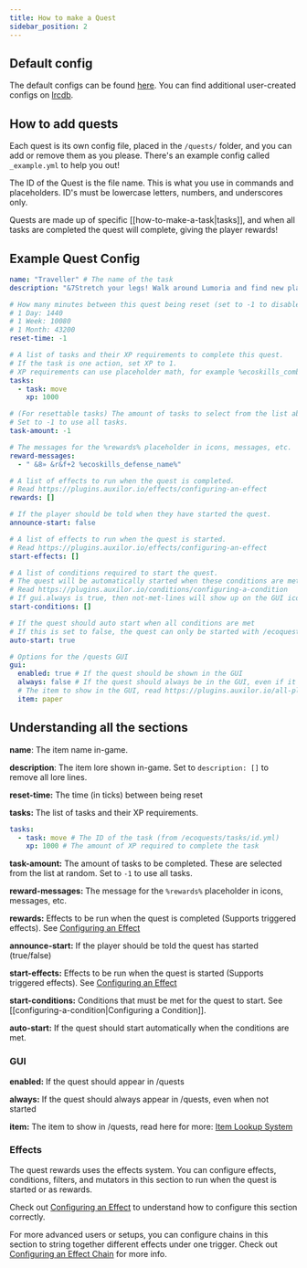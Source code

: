 ```yaml
---
title: How to make a Quest
sidebar_position: 2
---
```


## Default config
The default configs can be found [here](https://github.com/Auxilor/EcoQuests/tree/master/eco-core/core-plugin/src/main/resources/quests).
You can find additional user-created configs on [lrcdb](https://lrcdb.auxilor.io/).

## How to add quests
Each quest is its own config file, placed in the `/quests/` folder, and you can add or remove them as you please. There's an example config called `_example.yml` to help you out!

The ID of the Quest is the file name. This is what you use in commands and placeholders.
ID's must be lowercase letters, numbers, and underscores only.

Quests are made up of specific [[how-to-make-a-task|tasks]], and when all tasks are completed the quest will complete, giving the player rewards!

## Example Quest Config

```yaml
name: "Traveller" # The name of the task
description: "&7Stretch your legs! Walk around Lumoria and find new places to explore."

# How many minutes between this quest being reset (set to -1 to disable)
# 1 Day: 1440
# 1 Week: 10080
# 1 Month: 43200
reset-time: -1

# A list of tasks and their XP requirements to complete this quest.
# If the task is one action, set XP to 1.
# XP requirements can use placeholder math, for example %ecoskills_combat% * 100
tasks:
  - task: move
    xp: 1000

# (For resettable tasks) The amount of tasks to select from the list above.
# Set to -1 to use all tasks.
task-amount: -1

# The messages for the %rewards% placeholder in icons, messages, etc.
reward-messages:
  - " &8» &r&f+2 %ecoskills_defense_name%"

# A list of effects to run when the quest is completed.
# Read https://plugins.auxilor.io/effects/configuring-an-effect
rewards: []

# If the player should be told when they have started the quest.
announce-start: false

# A list of effects to run when the quest is started.
# Read https://plugins.auxilor.io/effects/configuring-an-effect
start-effects: []

# A list of conditions required to start the quest.
# The quest will be automatically started when these conditions are met.
# Read https://plugins.auxilor.io/conditions/configuring-a-condition
# If gui.always is true, then not-met-lines will show up on the GUI icon!
start-conditions: []

# If the quest should auto start when all conditions are met
# If this is set to false, the quest can only be started with /ecoquests start
auto-start: true

# Options for the /quests GUI
gui:
  enabled: true # If the quest should be shown in the GUI
  always: false # If the quest should always be in the GUI, even if it's not started
  # The item to show in the GUI, read https://plugins.auxilor.io/all-plugins/the-item-lookup-system
  item: paper
```

## Understanding all the sections

**name**: The item name in-game.

**description**: The item lore shown in-game. Set to `description: []` to remove all lore lines.

**reset-time:** The time (in ticks) between being reset

**tasks:** The list of tasks and their XP requirements.
```yaml
tasks:
  - task: move # The ID of the task (from /ecoquests/tasks/id.yml)
    xp: 1000 # The amount of XP required to complete the task
```

**task-amount:** The amount of tasks to be completed. These are selected from the list at random. Set to `-1` to use all tasks.

**reward-messages:** The message for the `%rewards%` placeholder in icons, messages, etc.

**rewards:** Effects to be run when the quest is completed (Supports triggered effects). See [Configuring an Effect](https://plugins.auxilor.io/effects/configuring-an-effect)

**announce-start:** If the player should be told the quest has started (true/false)

**start-effects:** Effects to be run when the quest is started (Supports triggered effects). See [Configuring an Effect](https://plugins.auxilor.io/effects/configuring-an-effect)

**start-conditions:** Conditions that must be met for the quest to start. See [[configuring-a-condition|Configuring a Condition]].

**auto-start:** If the quest should start automatically when the conditions are met.

### GUI

**enabled:** If the quest should appear in /quests

**always:** If the quest should always appear in /quests, even when not started

**item:** The item to show in /quests, read here for more: [Item Lookup System](https://plugins.auxilor.io/all-plugins/the-item-lookup-system)

### Effects

The quest rewards uses the effects system. You can configure effects, conditions, filters, and mutators in this section to run when the quest is started or as rewards.

Check out [Configuring an Effect](https://plugins.auxilor.io/effects/configuring-an-effect) to understand how to configure this section correctly.

For more advanced users or setups, you can configure chains in this section to string together different effects under one trigger. Check out [Configuring an Effect Chain](https://plugins.auxilor.io/effects/configuring-a-chain) for more info.